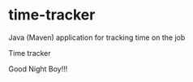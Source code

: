 # time-tracker
Java (Maven) application for tracking time on the job

Time tracker

Good Night Boy!!!
